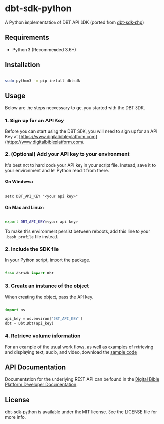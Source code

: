 # dbt-sdk-python
A Python implementation of DBT API SDK (ported from [dbt-sdk-php](https://bitbucket.org/faithcomesbyhearing/dbt-sdk-php))

## Requirements

 - Python 3 (Recommended 3.6+)

## Installation

```bash

sudo python3 -m pip install dbtsdk

```

## Usage

Below are the steps neccessary to get you started with the DBT SDK.

### 1. Sign up for an API Key

Before you can start using the DBT SDK, you will need to sign up for an API Key at [https://www.digitalbibleplatform.com](https://www.digitalbibleplatform.com).  

### 2. (Optional) Add your API key to your environment

It's best not to hard code your API key in your script file. Instead, save it to your environment and let Python read it from there.

#### On Windows:

```batch

setx DBT_API_KEY "<your api key>"

```

#### On Mac and Linux:

```bash

export DBT_API_KEY=<your api key>

```

To make this environment persist between reboots, add this line to your `.bash_profile` file instead.

### 2. Include the SDK file

In your Python script, import the package.

```python

from dbtsdk import Dbt

```

### 3. Create an instance of the object

When creating the object, pass the API key.

```python

import os

api_key = os.environ['DBT_API_KEY']
dbt = Dbt.Dbt(api_key)

```

### 4. Retrieve volume information

For an example of the usual work flows, as well as examples of retrieving and displaying text, audio, and video, download the [sample code](https://github.com/Nilpo/dbt-sdk-python/blob/master/sample.py).

## API Documentation

Documentation for the underlying REST API can be found in the [Digital Bible Platform Developer Documentation](http://digitalbibleplatform.com/docs).

## License

dbt-sdk-python is available under the MIT license. See the LICENSE file for more info.